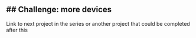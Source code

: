 ## ## Challenge: more devices

Link to next project in the series or another project that could be completed after this
